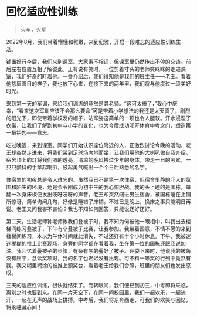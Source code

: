 # 回忆适应性训练

> 火车，火星

2022年8月，我们带着懵懂和稚嫩，来到纪雅，开启一段难忘的适应性训练生活。

铺置好行李后，我们来到课室。大家素不相识，但课室里仍然传出不停的交谈。前后左右位置互相了解彼此。正有说有笑时，一位剪着寸头的老师笑眯眯的走进课室，我们好奇的盯着他。一番介绍后，我们得知他是我们的班主任——老王。看着他慈眉善目的样子，我也放下心来，在接下来的两年里，我们将与他度过一段美好时光。

来到第一天的军训，来给我们训练的竟然是龚老师。“这可太棒了，”我心中庆幸，“看来这次军训应该不会那么要命”可是带着小学想法的我还是太天真了，剧烈的阳光下，即使带着学校发的帽子，站军姿这简单的一项也令人腿软。汗水浸湿了衣裳，让我们了解到初中与小学的变化，也为今后成功叩开体育中考之门，塑造第一把钥匙——意志。

吃过晚饭，来到课室。同学们开始认识座位附近的人，正激烈讨论今晚的活动，老王却突然走进来，将我们带到足球场席地而坐，让我们用他的大喇叭做自我介绍。宿舍顶上的灯将我们照的透亮，清凉的晚风拂过少年的身体，带走一日的劳累，一只只颤抖的手拿起喇叭，鼓起勇气喊出一个个日后熟悉的名字。

住宿生的初夜总是令人难忘的。虽然我已不是第一次住宿，但宿舍里静的吓人的氛围和陌生的环境，还是会令刚成为初中生的我心惊胆战。我的头上睡的是国栋，每翻一次身床板便发出吱呀吱呀的声音。老王却突然闯进男生宿舍，被国栋睡在上铺所惊讶，简单询问几句，好像是睡错了床铺。不过已是晚上，换床之事只能明日再说。老王又问我害不害怕？我也不知如何回答，只能说还好还好。

第二天，生活老师钟老师教我们叠被子时，我不知为何被他一眼相中，叫我出去楼梯间练习叠被子，下午有个叠被子比赛，让我参加。我带着困意，不情不愿的来到楼梯间练习，本以为午休时间就此消失，不过还好有半个小时休息。下午，我被迷迷糊糊的推上比赛现场，身旁的同学都在看着我，坐在第一位的国栋还跟我说加油。我回忆着叠被子的步骤，有条有序的叠好了被子。评委下来时，他说我的被角没有压平，念读奖项时，我的名字也迟迟没有出现。可不料一等奖的行列中竟然有我。我又糊里糊涂的被推上颁奖台，看着老王给我们合照，班里的朋友们也发出感叹。

三天的适应性训练，很快就结束了。而转眼间，我们便已到初三，中考即将来临，离别之时也要到来。在同一片天空下，在同一间校园里，我们一起欢乐，一起流汗，一起在无声的战场上拼搏。中考后，我们将东奔西走，可我们的欢笑与回忆，将永驻藏心间！

